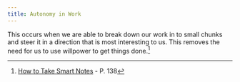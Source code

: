 ```yaml
---
title: Autonomy in Work
---
```


This occurs when we are able to break down our work in to small chunks and
steer it in a direction that is most interesting to us. This removes the need
for us to use willpower to get things done.[^ref]

[^ref]: [How to Take Smart Notes](../writing/book-ahrens-2017.md) - P. 138
